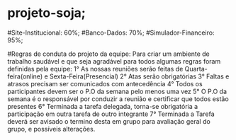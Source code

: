 # projeto-soja;
#Site-Institucional: 60%;
#Banco-Dados: 70%;
#Simulador-Financeiro: 95%;

#Regras de conduta do projeto da equipe:
Para criar um ambiente de trabalho saudável e que seja agradável para todos
algumas regras foram definidas pela equipe:
1° As nossas reuniões serão feitas de Quarta-feira(online) e Sexta-Feira(Presencial)
2° Atas serão obrigatórias
3° Faltas e atrasos precisam ser comunicados com antecedência
4° Todos os participantes devem ser o P.O da semana pelo menos uma vez
5° O P.O da semana é o responsável por conduzir a reunião e certificar que todos estão presentes
6° Terminada a tarefa delegada, torna-se obrigatória a participação em outra tarefa de outro integrante
7° Terminada a Tarefa deverá ser avisado o termino desta em grupo para avaliação geral do grupo, e possíveis alterações.
